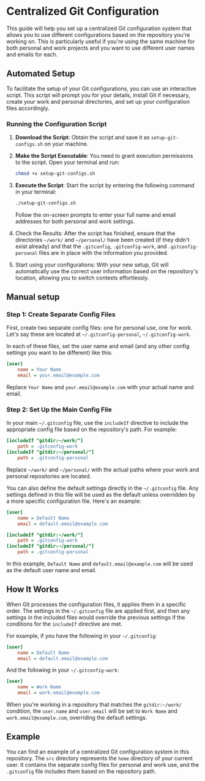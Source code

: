 # Centralized Git Configuration

This guide will help you set up a centralized Git configuration system that allows you to use different configurations based on the repository you're working on. This is particularly useful if you're using the same machine for both personal and work projects and you want to use different user names and emails for each.

## Automated Setup
To facilitate the setup of your Git configurations, you can use an interactive script. This script will prompt you for your details, install Git if necessary, create your work and personal directories, and set up your configuration files accordingly.

### Running the Configuration Script

1. **Download the Script**: Obtain the script and save it as `setup-git-configs.sh` on your machine.

2. **Make the Script Executable**: You need to grant execution permissions to the script. Open your terminal and run:
    ```bash
    chmod +x setup-git-configs.sh
    ```
3. **Execute the Script**: Start the script by entering the following command in your terminal:
    ```bash
    ./setup-git-configs.sh
    ```
    Follow the on-screen prompts to enter your full name and email addresses for both personal and work settings.

4. Check the Results: After the script has finished, ensure that the directories `~/work/` and `~/personal/` have been created (if they didn't exist already) and that the `.gitconfig`, `.gitconfig-work`, and `.gitconfig-personal` files are in place with the information you provided.

5. Start using your configurations: With your new setup, Git will automatically use the correct user information based on the repository's location, allowing you to switch contexts effortlessly.

## Manual setup

### Step 1: Create Separate Config Files

First, create two separate config files: one for personal use, one for work. Let's say these are located at `~/.gitconfig-personal`, `~/.gitconfig-work`.

In each of these files, set the user name and email (and any other config settings you want to be different) like this:

```ini
[user]
    name = Your Name
    email = your.email@example.com
```

Replace `Your Name` and `your.email@example.com` with your actual name and email.

### Step 2: Set Up the Main Config File

In your main `~/.gitconfig` file, use the `includeIf` directive to include the appropriate config file based on the repository's path. For example:

```ini
[includeIf "gitdir:~/work/"]
    path = .gitconfig-work
[includeIf "gitdir:~/personal/"]
    path = .gitconfig-personal
```

Replace `~/work/` and `~/personal/` with the actual paths where your work and personal repositories are located.

You can also define the default settings directly in the `~/.gitconfig` file. Any settings defined in this file will be used as the default unless overridden by a more specific configuration file. Here's an example:

```ini
[user]
    name = Default Name
    email = default.email@example.com

[includeIf "gitdir:~/work/"]
    path = .gitconfig-work
[includeIf "gitdir:~/personal/"]
    path = .gitconfig-personal
```

In this example, `Default Name` and `default.email@example.com` will be used as the default user name and email.

## How It Works

When Git processes the configuration files, it applies them in a specific order. The settings in the `~/.gitconfig` file are applied first, and then any settings in the included files would override the previous settings if the conditions for the `includeIf` directive are met.

For example, if you have the following in your `~/.gitconfig`:

```ini
[user]
    name = Default Name
    email = default.email@example.com
```

And the following in your `~/.gitconfig-work`:

```ini
[user]
    name = Work Name
    email = work.email@example.com
```

When you're working in a repository that matches the `gitdir:~/work/` condition, the `user.name` and `user.email` will be set to `Work Name` and `work.email@example.com`, overriding the default settings.

## Example

You can find an example of a centralized Git configuration system in this repository. The `src` directory represents the `home` directory of your current user. 
It contains the separate config files for personal and work use, and the `.gitconfig` file includes them based on the repository path.